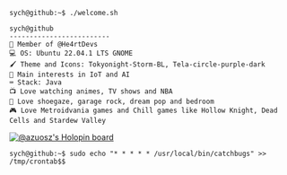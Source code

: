 ```console
sych@github:~$ ./welcome.sh
```


```
sych@github
-------------------------
💜 Member of @He4rtDevs
💻 OS: Ubuntu 22.04.1 LTS GNOME
🖌️ Theme and Icons: Tokyonight-Storm-BL, Tela-circle-purple-dark
🔎 Main interests in IoT and AI
⌨ Stack: Java
📺 Love watching animes, TV shows and NBA
🎵 Love shoegaze, garage rock, dream pop and bedroom
🎮 Love Metroidvania games and Chill games like Hollow Knight, Dead Cells and Stardew Valley
```

[![@azuosz's Holopin board](https://holopin.me/azuosz)](https://holopin.io/@azuosz)

```console
sych@github:~$ sudo echo "* * * * * /usr/local/bin/catchbugs" >> /tmp/crontab$$
```
